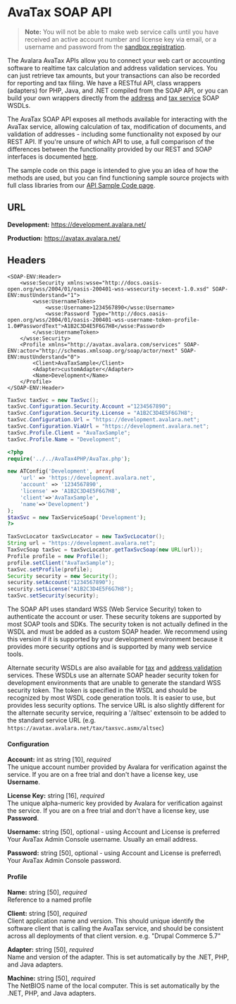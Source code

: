 # AvaTax SOAP API

> **Note:** You will not be able to make web service calls until you have received an active account number and license key via email, or a username and password from the <a href='http://developer.avalara.com/getting-started' target="_parent">sandbox registration</a>.

The Avalara AvaTax APIs allow you to connect your web cart or accounting software to realtime tax calculation and address validation services. You can just retrieve tax amounts, but your transactions can also be recorded for reporting and tax filing. We have a RESTful API, class wrappers (adapters) for PHP, Java, and .NET compiled from the SOAP API, or you can build your own wrappers directly from the <a href='https://development.avalara.net/address/addresssvc.wsdl' target="_blank">address</a> and <a href='https://development.avalara.net/tax/taxsvc.wsdl' target="_blank">tax service</a> SOAP WSDLs.

The AvaTax SOAP API exposes all methods available for interacting with the AvaTax service, allowing calculation of tax, modification of documents, and validation of addresses - including some functionality not exposed by our REST API.
If you're unsure of which API to use, a full comparison of the differences between the functionality provided by our REST and SOAP interfaces is documented <a href='http://developer.avalara.com/api-docs/designing-your-integration/soap-or-rest' target="_parent">here</a>.

The sample code on this page is intended to give you an idea of how the methods are used, but you can find functioning sample source projects with full class libraries from our <a href='http://github.com/avadev' target="_parent">API Sample Code page</a>.

## URL

**Development:** https://development.avalara.net/

**Production:** https://avatax.avalara.net/

## Headers

```shell
<SOAP-ENV:Header>
    <wsse:Security xmlns:wsse="http://docs.oasis-open.org/wss/2004/01/oasis-200401-wss-wssecurity-secext-1.0.xsd" SOAP-ENV:mustUnderstand="1">
        <wsse:UsernameToken>
            <wsse:Username>1234567890</wsse:Username>
            <wsse:Password Type="http://docs.oasis-open.org/wss/2004/01/oasis-200401-wss-username-token-profile-1.0#PasswordText">A1B2C3D4E5F6G7H8</wsse:Password>
        </wsse:UsernameToken>
    </wsse:Security>
    <Profile xmlns="http://avatax.avalara.com/services" SOAP-ENV:actor="http://schemas.xmlsoap.org/soap/actor/next" SOAP-ENV:mustUnderstand="0">
        <Client>AvaTaxSample</Client>
        <Adapter>customAdapter</Adapter>
        <Name>Development</Name>
    </Profile>
</SOAP-ENV:Header>
```

```csharp
TaxSvc taxSvc = new TaxSvc();
taxSvc.Configuration.Security.Account ="1234567890";
taxSvc.Configuration.Security.License = "A1B2C3D4E5F6G7H8";
taxSvc.Configuration.Url = "https://development.avalara.net";
taxSvc.Configuration.ViaUrl = "https://development.avalara.net";
taxSvc.Profile.Client = "AvaTaxSample";
taxSvc.Profile.Name = "Development";

```

```php
<?php
require('../../AvaTax4PHP/AvaTax.php');

new ATConfig('Development', array(
    'url' => 'https://development.avalara.net',
    'account' => '1234567890',
    'license' => 'A1B2C3D4E5F6G7H8',
    'client'=>'AvaTaxSample',
    'name'=>'Development')
);
$taxSvc = new TaxServiceSoap('Development');
?>

```

```java
TaxSvcLocator taxSvcLocator = new TaxSvcLocator();
String url = "https://development.avalara.net";
TaxSvcSoap taxSvc = taxSvcLocator.getTaxSvcSoap(new URL(url));
Profile profile = new Profile();
profile.setClient("AvaTaxSample");
taxSvc.setProfile(profile);
Security security = new Security();
security.setAccount("1234567890");
security.setLicense("A1B2C3D4E5F6G7H8");
taxSvc.setSecurity(security);

```

The SOAP API uses standard WSS (Web Service Security) token to authenticate the account or user. These security tokens are supported by most SOAP tools and SDKs. The security token is not actually defined in the WSDL and must be added as a custom SOAP header. We recommend using this version if it is supported by your development environment because it provides more security options and is supported by many web service tools.

Alternate security WSDLs are also available for <a href='https://development.avalara.net/tax/taxsvcaltsec.wsdl' targest=_blank>tax</a> and <a href='https://development.avalara.net/address/addresssvcaltsec.wsdl' targest=_blank>address validation</a> services. These WSDLs use an alternate SOAP header security token for development environments that are unable to generate the standard WSS security token. The token is specified in the WSDL and should be recognized by most WSDL code generation tools. It is easier to use, but provides less security options. The service URL is also slightly different for the alternate security service, requiring a '/altsec' extensoin to be added to the standard service URL (e.g. `https://avatax.avalara.net/tax/taxsvc.asmx/altsec`)


#### Configuration

**Account:** int as string [10], *required*  
The unique account number provided by Avalara for verification against the service. 
If you are on a free trial and don't have a license key, use **Username**.

**License Key:** string [16], *required*  
The unique alpha-numeric key provided by Avalara for verification against the service. 
If you are on a free trial and don't have a license key, use **Password**.

**Username:** string [50], optional - using Account and License is preferred  
Your AvaTax Admin Console username. Usually an email address.

**Password:** string [50], optional - using Account and License is preferred\  
Your AvaTax Admin Console password.

#### Profile

**Name:** string [50], *required*  
Reference to a named profile

**Client:** string [50], *required*  
Client application name and version. This should unique identify the software client that is calling the AvaTax service, and should be consistent across all deployments of that client version. e.g. "Drupal Commerce 5.7"

**Adapter:** string [50], *required*  
Name and version of the adapter. 
This is set automatically by the .NET, PHP, and Java adapters.

**Machine:** string [50], *required*  
The NetBIOS name of the local computer. 
This is set automatically by the .NET, PHP, and Java adapters.